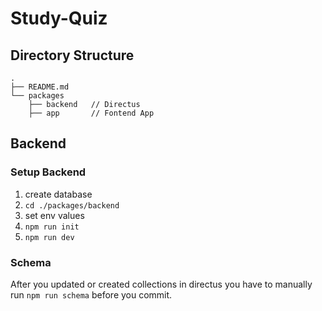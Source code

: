# Study-Quiz

## Directory Structure

```
.
├── README.md
└── packages
    ├── backend   // Directus
    ├── app       // Fontend App
```

## Backend

### Setup Backend

1. create database
2. `cd ./packages/backend`
3. set env values
4. `npm run init`
5. `npm run dev`

### Schema

After you updated or created collections in directus you have to manually run `npm run schema` before you commit.
